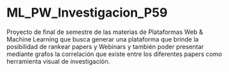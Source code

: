 # ML_PW_Investigacion_P59
Proyecto de final de semestre de las materias de Plataformas Web &amp; Machine Learning que busca generar una plataforma que brinde la posibilidad de rankear papers y Webinars y también poder presentar mediante grafos la correlación que existe entre los diferentes papers como herramienta visual de investigación.
